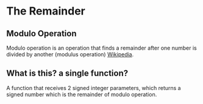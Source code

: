 # The Remainder

## Modulo Operation

Modulo operation is an operation that finds a remainder after one number is divided by another (modulus operation) [Wikipedia](https://en.wikipedia.org/wiki/Modulo_operation).

## What is this? a single function?
A function that receives 2 signed integer parameters, which returns a signed number which is the remainder of modulo operation.